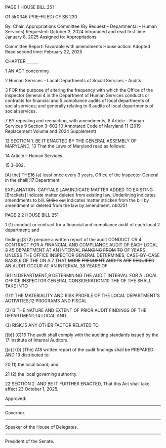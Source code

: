 PAGE 1
HOUSE BILL 251

O1 5lr0346
(PRE–FILED) CF SB 230

By: Chair, Appropriations Committee (By Request – Departmental – Human
Services)
Requested: October 3, 2024
Introduced and read first time: January 8, 2025
Assigned to: Appropriations

Committee Report: Favorable with amendments
House action: Adopted
Read second time: February 22, 2025

CHAPTER ______

1 AN ACT concerning

2 Human Services – Local Departments of Social Services – Audits

3 FOR the purpose of altering the frequency with which the Office of the Inspector General
4 in the Department of Human Services conducts or contracts for financial and
5 compliance audits of local departments of social services; and generally relating to
6 audits of local departments of social services.

7 BY repealing and reenacting, with amendments,
8 Article – Human Services
9 Section 3–602
10 Annotated Code of Maryland
11 (2019 Replacement Volume and 2024 Supplement)

12 SECTION 1. BE IT ENACTED BY THE GENERAL ASSEMBLY OF MARYLAND,
13 That the Laws of Maryland read as follows:

14 Article – Human Services

15 3–602.

[At the] THE16 (a) least once every 3 years, Office of the Inspector General in the
shall[:17 Department

EXPLANATION: CAPITALS LAW.INDICATE MATTER ADDED TO EXISTING
[Brackets] indicate matter deleted from existing law.
Underlining indicates amendments to bill.
~~Strike~~ ~~out~~ indicates matter stricken from the bill by amendment or deleted from the law by
amendment. *hb0251*

PAGE 2
2 HOUSE BILL 251

1 (1) conduct or contract for a financial and compliance audit of each local
2 department; and

findings]3 (2) prepare a written report of the audit CONDUCT OR
4 CONTRACT FOR A FINANCIAL AND COMPLIANCE AUDIT OF EACH LOCAL
~~3~~ 45 DEPARTMENT AT AN INTERVAL ~~RANGING~~ ~~FROM~~ ~~TO~~ OF YEARS UNLESS THE
OFFICE INSPECTOR GENERAL DETERMINES, CASE–BY–CASE BASIS,6 OF THE ON A
7 THAT ~~MORE~~ ~~FREQUENT~~ ~~AUDITS~~ ~~ARE~~ ~~REQUIRED~~ AN AUDIT OCCUR AT AN INTERVAL
38 YEARS.OF

(B) IN DEPARTMENT,9 DETERMINING THE AUDIT INTERVAL FOR A LOCAL
OFFICE INSPECTOR GENERAL CONSIDERATION:10 THE OF THE SHALL TAKE INTO

(1)11 THE MATERIALITY AND RISK PROFILE OF THE LOCAL
DEPARTMENT’S ACTIVITIES;12 PROGRAMS AND FISCAL

(2)13 THE NATURE AND EXTENT OF PRIOR AUDIT FINDINGS OF THE
DEPARTMENT;14 LOCAL AND

(3) RISK.15 ANY OTHER FACTOR RELATED TO

[(b)] (C)16 The audit shall comply with the auditing standards issued by the
17 Institute of Internal Auditors.

[(c)] (D) [The] A18 written report of the audit findings shall be PREPARED AND
19 distributed to:

20 (1) the local board; and

21 (2) the local governing authority.

22 SECTION 2. AND BE IT FURTHER ENACTED, That this Act shall take effect
23 October 1, 2025.

Approved:

________________________________________________________________________________
Governor.

________________________________________________________________________________
Speaker of the House of Delegates.

________________________________________________________________________________
President of the Senate.